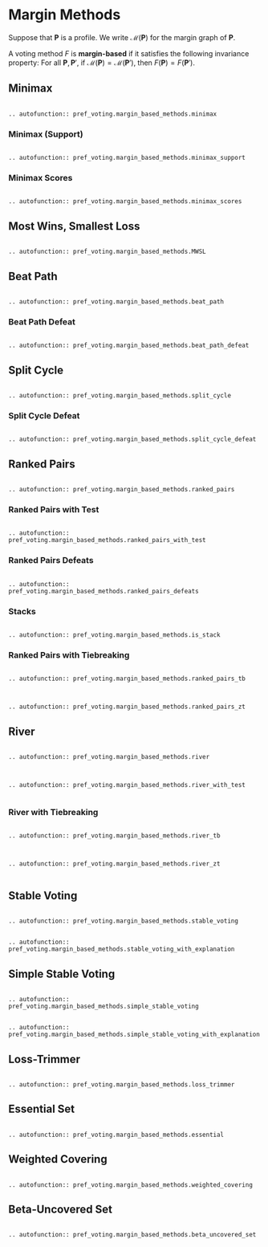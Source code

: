 Margin Methods
=======================================

Suppose that $\mathbf{P}$ is a profile.  We write $\mathcal{M}(\mathbf{P})$ for the margin graph of $\mathbf{P}$. 

A voting method $F$ is **margin-based** if it satisfies the following invariance property: For all $\mathbf{P}, \mathbf{P}'$, if $\mathcal{M}(\mathbf{P})= \mathcal{M}(\mathbf{P}')$, then $F(\mathbf{P}) = F(\mathbf{P}')$. 


## Minimax

```{eval-rst}

.. autofunction:: pref_voting.margin_based_methods.minimax

```

### Minimax (Support)

```{eval-rst}

.. autofunction:: pref_voting.margin_based_methods.minimax_support

```

### Minimax Scores

```{eval-rst}

.. autofunction:: pref_voting.margin_based_methods.minimax_scores

```

## Most Wins, Smallest Loss

```{eval-rst}

.. autofunction:: pref_voting.margin_based_methods.MWSL

```

## Beat Path

```{eval-rst}

.. autofunction:: pref_voting.margin_based_methods.beat_path

```


### Beat Path Defeat

```{eval-rst}

.. autofunction:: pref_voting.margin_based_methods.beat_path_defeat

```

## Split Cycle

```{eval-rst}

.. autofunction:: pref_voting.margin_based_methods.split_cycle

```


### Split Cycle Defeat

```{eval-rst}

.. autofunction:: pref_voting.margin_based_methods.split_cycle_defeat

```

## Ranked Pairs

```{eval-rst}

.. autofunction:: pref_voting.margin_based_methods.ranked_pairs

```



### Ranked Pairs with Test

```{eval-rst}

.. autofunction:: pref_voting.margin_based_methods.ranked_pairs_with_test

```

### Ranked Pairs Defeats

```{eval-rst}

.. autofunction:: pref_voting.margin_based_methods.ranked_pairs_defeats

```

### Stacks

```{eval-rst}

.. autofunction:: pref_voting.margin_based_methods.is_stack

```


### Ranked Pairs with Tiebreaking

```{eval-rst}

.. autofunction:: pref_voting.margin_based_methods.ranked_pairs_tb


```

```{eval-rst}

.. autofunction:: pref_voting.margin_based_methods.ranked_pairs_zt

```


## River

```{eval-rst}

.. autofunction:: pref_voting.margin_based_methods.river


```

```{eval-rst}

.. autofunction:: pref_voting.margin_based_methods.river_with_test


```

### River with Tiebreaking

```{eval-rst}

.. autofunction:: pref_voting.margin_based_methods.river_tb


```

```{eval-rst}

.. autofunction:: pref_voting.margin_based_methods.river_zt


```


## Stable Voting

```{eval-rst}

.. autofunction:: pref_voting.margin_based_methods.stable_voting
```

```{eval-rst}

.. autofunction:: pref_voting.margin_based_methods.stable_voting_with_explanation

```


## Simple Stable Voting

```{eval-rst}

.. autofunction:: pref_voting.margin_based_methods.simple_stable_voting

```


```{eval-rst}

.. autofunction:: pref_voting.margin_based_methods.simple_stable_voting_with_explanation

```


## Loss-Trimmer

```{eval-rst}

.. autofunction:: pref_voting.margin_based_methods.loss_trimmer

```
 

## Essential Set

```{eval-rst}

.. autofunction:: pref_voting.margin_based_methods.essential

```
 
## Weighted Covering

```{eval-rst}

.. autofunction:: pref_voting.margin_based_methods.weighted_covering

```

## Beta-Uncovered Set

```{eval-rst}

.. autofunction:: pref_voting.margin_based_methods.beta_uncovered_set

```